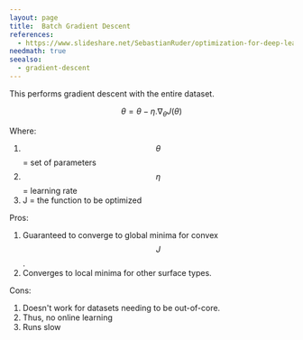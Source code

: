 ```yaml
---
layout: page
title:  Batch Gradient Descent
references:
  - https://www.slideshare.net/SebastianRuder/optimization-for-deep-learning
needmath: true
seealso:
  - gradient-descent
---
```

This performs gradient descent with the entire dataset.

$$ \theta = \theta - \eta . \nabla_{\theta} J(\theta) $$

Where:
1. $$\theta$$ = set of parameters
2. $$\eta$$ = learning rate
3. J = the function to be optimized

Pros:
1. Guaranteed to converge to global minima for convex $$J$$.
2. Converges to local minima for other surface types.

Cons:
1. Doesn't work for datasets needing to be out-of-core.
2. Thus, no online learning
3. Runs slow
